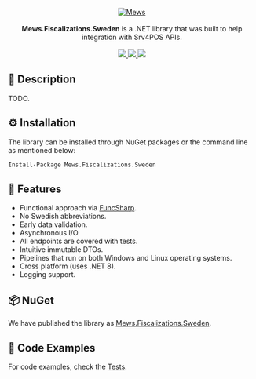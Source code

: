<p align="center">
    <a href="https://mews.com">
        <img alt="Mews" src="https://user-images.githubusercontent.com/51375082/120493257-16938780-c3bb-11eb-8cb5-0b56fd08240d.png">
    </a>
    <br><br>
    <b>Mews.Fiscalizations.Sweden</b> is a .NET library that was built to help integration with Srv4POS APIs.
    <br><br>
    <a href="https://www.nuget.org/packages/Mews.Fiscalizations.Sweden/">
        <img src="https://img.shields.io/nuget/v/Mews.Fiscalizations.Sweden">
    </a>
    <a href="https://github.com/MewsSystems/fiscalizations/blob/master/LICENSE">
        <img src="https://img.shields.io/github/license/MewsSystems/fiscalizations">
    </a>
    <a href="https://github.com/MewsSystems/fiscalizations/actions/workflows/publish-sweden.yml">
        <img src="https://img.shields.io/github/actions/workflow/status/MewsSystems/fiscalizations/publish-sweden.yml?branch=master&label=publish">
    </a>
</p>

## 📃 Description

TODO.

## ⚙️ Installation

The library can be installed through NuGet packages or the command line as mentioned below:
```bash
Install-Package Mews.Fiscalizations.Sweden
```

## 🎯 Features

-   Functional approach via [FuncSharp](https://github.com/siroky/FuncSharp).
-   No Swedish abbreviations.
-   Early data validation.
-   Asynchronous I/O.
-   All endpoints are covered with tests.
-   Intuitive immutable DTOs.
-   Pipelines that run on both Windows and Linux operating systems.
-   Cross platform (uses .NET 8).
-   Logging support.

## 📦 NuGet

We have published the library as [Mews.Fiscalizations.Sweden](https://www.nuget.org/packages/Mews.Fiscalizations.Sweden/).

## 👀 Code Examples

For code examples, check the [Tests](https://github.com/MewsSystems/fiscalizations/tree/master/src/Sweden/Mews.Fiscalizations.Sweden.Tests).